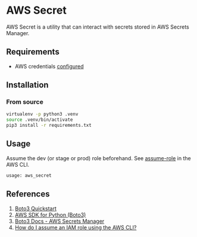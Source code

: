 # AWS Secret

AWS Secret is a utility that can interact with secrets stored in AWS Secrets Manager.

## Requirements

- AWS credentials [configured](https://boto3.amazonaws.com/v1/documentation/api/latest/guide/configuration.html#guide-configuration)

## Installation

### From source

```bash
virtualenv -p python3 .venv
source .venv/bin/activate
pip3 install -r requirements.txt
```

## Usage

Assume the dev (or stage or prod) role beforehand. See [assume-role](https://awscli.amazonaws.com/v2/documentation/api/latest/reference/sts/assume-role.html) in the AWS CLI.

```bash
usage: aws_secret
```

## References

1. [Boto3 Quickstart](https://boto3.amazonaws.com/v1/documentation/api/latest/guide/quickstart.html)
1. [AWS SDK for Python (Boto3)](https://aws.amazon.com/sdk-for-python/)
1. [Boto3 Docs - AWS Secrets Manager](https://boto3.amazonaws.com/v1/documentation/api/latest/guide/secrets-manager.html)
1. [How do I assume an IAM role using the AWS CLI?](https://aws.amazon.com/premiumsupport/knowledge-center/iam-assume-role-cli/)
